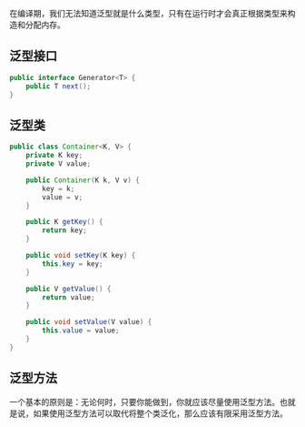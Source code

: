 在编译期，我们无法知道泛型就是什么类型，只有在运行时才会真正根据类型来构造和分配内存。

## 泛型接口

```java
public interface Generator<T> {
    public T next();
}
```

## 泛型类

```java
public class Container<K, V> {
    private K key;
    private V value;

    public Container(K k, V v) {
        key = k;
        value = v;
    }

    public K getKey() {
        return key;
    }

    public void setKey(K key) {
        this.key = key;
    }

    public V getValue() {
        return value;
    }

    public void setValue(V value) {
        this.value = value;
    }
}
```

## 泛型方法

一个基本的原则是：无论何时，只要你能做到，你就应该尽量使用泛型方法。也就是说，如果使用泛型方法可以取代将整个类泛化，那么应该有限采用泛型方法。





































































